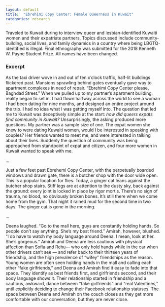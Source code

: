 ```yaml
---
layout: default
title:  "Ebrehimi Copy Center: Female Queerness in Kuwait"
categories: research
---
```


Traveled to Kuwait during to interview queer and lesbian-identified Kuwaiti women and their expatriate partners. Topics discussed include community-building, social lives, and family dynamics in a country where being LBGTQ-identified is illegal. Final ethnography was submitted for the 2018 Kenneth W. Payne Student Prize. All names have been changed. 

### Excerpt
>
As the taxi driver wove in and out of ten o’clock traffic, half-lit buildings flickered past. Mansions sprawling 
behind gates eventually gave way to apartment complexes in need of repair. “Ebrehimi Copy Center please, Baghdad Street.” When we pulled up to my partner’s apartment building, reality began to set in. I had flown halfway across the world to see a woman I had been dating for nine months, and designed an entire project around the trip. I had no idea what I was getting myself into. The question that led me to Kuwait was deceptively simple at the start: _how did queers expats find community in Kuwait?_ Unsurprisingly, the asking produced more questions. My partner was a sample size of one. The expat women she knew to were dating Kuwaiti women, would I be interested in speaking with couples? Her friends wanted to meet me, and were interested in talking about their lives. Suddenly the question of community was being approached from standpoint of expat and citizen, and four more women in Kuwait wanted to speak with me. 

...

Just a few feet past Ebrehemi Copy Center, with the perpetually boarded windows and drawn gate, there is a butcher shop with the door wide open. This is a popular location for flies. 
Today, a ginger cat leans against the butcher shop stairs. Stiff legs are at attention to the dusty sky, back against the ground: every joint is locked in place by rigor mortis. There’s no sign of trauma, no blood, no obviously broken bones. It’s still there when we come home from the gym. That night it rained mud for the second time in two days. The ginger cat is gone in the morning.

...

Deena laughed. “Go to the mall here, guys are constantly holding hands. So people don’t say anything. She’s my best friend.” Amirah, however, blushed. “I do have to watch my body language around Deena. I mean, look at her. She’s gorgeous.” Amirah and Deena are less cautious with physical affection than Sofia and Rehu— who only hold hands while in the car when other drivers can’t see — and refer back to their thirteen years of friendship, and the high prevalence of “wifey” friendships as the reason. Young women are often seen holding hands in the mall and calling each other “fake girlfriends,” and Deena and Amirah find it easy to fade into that space. They identify as best friends first, and girlfriends second, and their body language shows it. Their relationship started in friendship and a cautious, awkward, dance between “fake girlfriends” and “real Valentines,” until explicitly deciding to change their Facebook relationship statuses. The space between Deena and Amirah on the couch closes as they get more comfortable with our conversation, but they are never close. 


